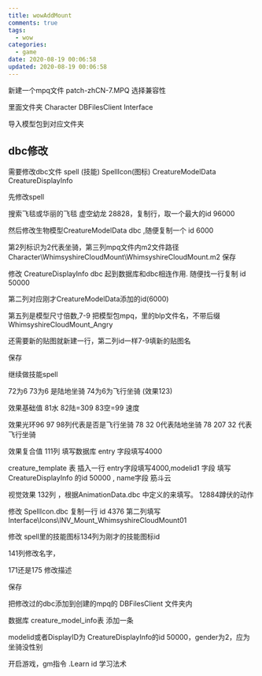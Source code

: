 ```yaml
---
title: wowAddMount
comments: true
tags:
  - wow
categories:
  - game
date: 2020-08-19 00:06:58
updated: 2020-08-19 00:06:58
---
```


新建一个mpq文件 patch-zhCN-7.MPQ 选择兼容性

里面文件夹 Character  DBFilesClient  Interface

导入模型包到对应文件夹



## dbc修改

需要修改dbc文件 spell (技能)  SpellIcon(图标)		CreatureModelData	CreatureDisplayInfo



先修改spell

搜索飞毯或华丽的飞毯 虚空幼龙 28828，复制行，取一个最大的id    96000



然后修改生物模型CreatureModelData	dbc  ,随便复制一个 id 6000

第2列标识为2代表坐骑，第三列mpq文件内m2文件路径 Character\WhimsyshireCloudMount\WhimsyshireCloudMount.m2    保存



修改  CreatureDisplayInfo dbc   起到数据库和dbc相连作用. 随便找一行复制 id 50000 

第二列对应刚才CreatureModelData添加的id(6000)

第五列是模型尺寸倍数,7-9 把模型包mpq，里的blp文件名，不带后缀 WhimsyshireCloudMount_Angry

还需要新的贴图就新建一行，第二列id一样7-9填新的贴图名

保存



继续做技能spell

72为6 73为6 是陆地坐骑 74为6为飞行坐骑 (效果123)

效果基础值 81水 82陆=309 83空=99 速度

效果光环96 97 98列代表是否是飞行坐骑  78 32 0代表陆地坐骑  78 207 32 代表飞行坐骑

效果复合值 111列 填写数据库 entry 字段填写4000

 creature_template 表 插入一行 entry字段填写4000,modelid1 字段 填写 CreatureDisplayInfo 的id  50000 , name字段 筋斗云

视觉效果 132列 ，根据AnimationData.dbc 中定义的来填写。  12884蹲伏的动作

修改 SpellIcon.dbc 复制一行 id 4376 第二列填写 Interface\Icons\INV_Mount_WhimsyshireCloudMount01

修改 spell里的技能图标134列为刚才的技能图标id

141列修改名字，

171还是175 修改描述

保存



把修改过的dbc添加到创建的mpq的 DBFilesClient 文件夹内



数据库 creature_model_info表 添加一条

modelid或者DisplayID为 CreatureDisplayInfo的id  50000，gender为2，应为坐骑没性别 



开启游戏，gm指令 .Learn id  学习法术